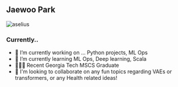 ## Jaewoo Park

<img src="https://komarev.com/ghpvc/?username=aselius&label=drop%20bys&color=a078ad&style=plastic" alt="aselius" />

### Currently..

- 🔭 I’m currently working on ... Python projects, ML Ops
- 🌱 I’m currently learning ML Ops, Deep learning, Scala
- 👨🏻‍🎓 Recent Georgia Tech MSCS Graduate
- 👯 I'm looking to collaborate on any fun topics regarding VAEs or transformers, or any Health related ideas!

<!--
**aselius/aselius** is a ✨ _special_ ✨ repository because its `README.md` (this file) appears on your GitHub profile.

Here are some ideas to get you started:

- 🔭 I’m currently working on ...
- 🌱 I’m currently learning ...
- 👯 I’m looking to collaborate on ...
- 🤔 I’m looking for help with ...
- 💬 Ask me about ...
- 📫 How to reach me: ...
- 😄 Pronouns: ...
- ⚡ Fun fact: ...
-->

